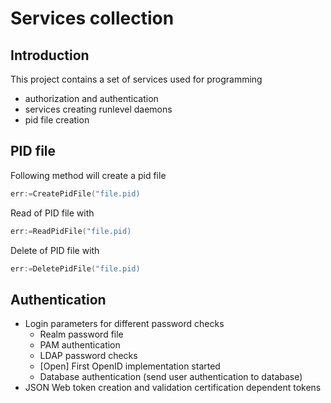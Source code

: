 # Services collection

## Introduction

This project contains a set of services used for programming

* authorization and authentication
* services creating runlevel daemons
* pid file creation

## PID file

Following method will create a pid file

```go
err:=CreatePidFile("file.pid)
```

Read of PID file with

```go
err:=ReadPidFile("file.pid)
```

Delete of PID file with

```go
err:=DeletePidFile("file.pid)
```

## Authentication

* Login parameters for different password checks
  * Realm password file
  * PAM authentication
  * LDAP password checks
  * [Open] First OpenID implementation started
  * Database authentication (send user authentication to database)
* JSON Web token creation and validation certification dependent tokens
